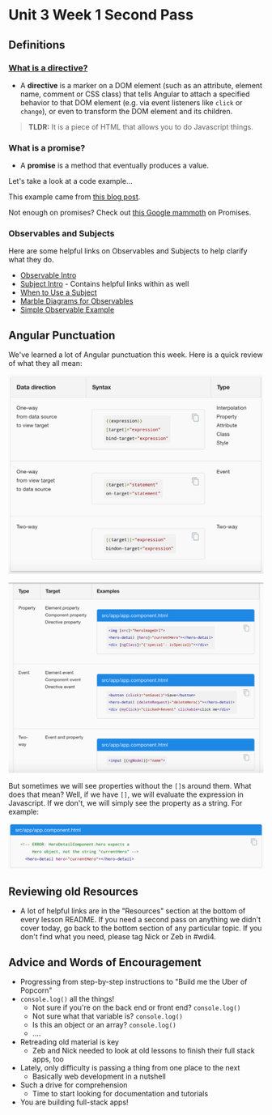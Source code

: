 # Unit 3 Week 1 Second Pass

## Definitions

### [What is a directive?](https://angular.io/guide/structural-directives)

- A **directive** is a marker on a DOM element (such as an attribute, element name, comment or CSS class) that tells Angular to attach a specified behavior to that DOM element (e.g. via event listeners like `click` or `change`), or even to transform the DOM element and its children.

>**TLDR:** It is a piece of HTML that allows you to do Javascript things.

### What is a promise?

- A **promise** is a method that eventually produces a value.

Let's take a look at a code example...

This example came from [this blog post](https://www.toptal.com/javascript/javascript-promises).

Not enough on promises?  Check out [this Google mammoth](https://developers.google.com/web/fundamentals/getting-started/primers/promises) on Promises.

### Observables and Subjects

Here are some helpful links on Observables and Subjects to help clarify what they do.

- [Observable Intro](http://reactivex.io/documentation/observable.html)
- [Subject Intro](http://reactivex.io/documentation/subject.html) - Contains helpful links within as well
- [When to Use a Subject](http://davesexton.com/blog/post/To-Use-Subject-Or-Not-To-Use-Subject.aspx)
- [Marble Diagrams for Observables](http://rxmarbles.com/)
- [Simple Observable Example](http://embed.plnkr.co/CJNgwR8bhKv2qY1P8rGa)

## Angular Punctuation

We've learned a lot of Angular punctuation this week.  Here is a quick review of what they all mean:

![](punctuation1.png)

![](punctuation2.png)

But sometimes we will see properties without the `[]`s around them.  What does that mean?  Well, if we have `[]`, we will evaluate the expression in Javascript.  If we don't, we will simply see the property as a string.  For example:

![](punctuation3.png)

## Reviewing old Resources

- A lot of helpful links are in the "Resources" section at the bottom of every lesson README.  If you need a second pass on anything we didn't cover today, go back to the bottom section of any particular topic.  If you don't find what you need, please tag Nick or Zeb in #wdi4.

## Advice and Words of Encouragement

- Progressing from step-by-step instructions to "Build me the Uber of Popcorn"
- `console.log()` all the things!
  - Not sure if you're on the back end or front end?  `console.log()`
  - Not sure what that variable is? `console.log()`
  - Is this an object or an array?  `console.log()`
  - ....
- Retreading old material is key
  - Zeb and Nick needed to look at old lessons to finish their full stack apps, too
- Lately, only difficulty is passing a thing from one place to the next
  - Basically web development in a nutshell
- Such a drive for comprehension
  - Time to start looking for documentation and tutorials
- You are building full-stack apps!
